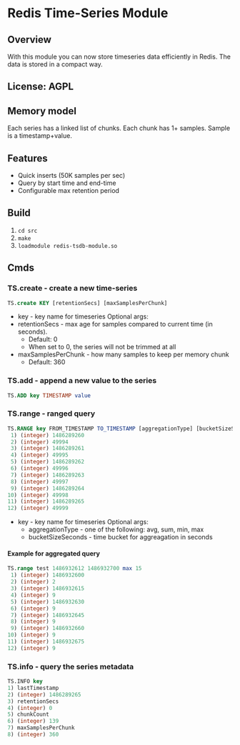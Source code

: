 # Redis Time-Series Module

## Overview
With this module you can now store timeseries data efficiently in Redis.
The data is stored in a compact way.

## License: AGPL

## Memory model
Each series has a linked list of chunks.
Each chunk has 1+ samples.
Sample is a timestamp+value.

## Features
* Quick inserts (50K samples per sec)
* Query by start time and end-time
* Configurable max retention period

## Build
1. `cd src`
2. `make`
3. `loadmodule redis-tsdb-module.so`

## Cmds
### TS.create - create a new time-series
```sql
TS.create KEY [retentionSecs] [maxSamplesPerChunk]
```
* key - key name for timeseries
Optional args:
* retentionSecs - max age for samples compared to current time (in seconds).
    * Default: 0
    * When set to 0, the series will not be trimmed at all
* maxSamplesPerChunk - how many samples to keep per memory chunk
    * Default: 360

### TS.add - append a new value to the series
```sql
TS.ADD key TIMESTAMP value
```

### TS.range - ranged query
```sql
TS.RANGE key FROM_TIMESTAMP TO_TIMESTAMP [aggregationType] [bucketSizeSeconds]
 1) (integer) 1486289260
 2) (integer) 49994
 3) (integer) 1486289261
 4) (integer) 49995
 5) (integer) 1486289262
 6) (integer) 49996
 7) (integer) 1486289263
 8) (integer) 49997
 9) (integer) 1486289264
10) (integer) 49998
11) (integer) 1486289265
12) (integer) 49999
```
* key - key name for timeseries
Optional args:
    * aggregationType - one of the following: avg, sum, min, max
    * bucketSizeSeconds - time bucket for aggreagation in seconds

#### Example for aggregated query
```sql
TS.range test 1486932612 1486932700 max 15
 1) (integer) 1486932600
 2) (integer) 2
 3) (integer) 1486932615
 4) (integer) 9
 5) (integer) 1486932630
 6) (integer) 9
 7) (integer) 1486932645
 8) (integer) 9
 9) (integer) 1486932660
10) (integer) 9
11) (integer) 1486932675
12) (integer) 9
```

### TS.info - query the series metadata
```sql
TS.INFO key
1) lastTimestamp
2) (integer) 1486289265
3) retentionSecs
4) (integer) 0
5) chunkCount
6) (integer) 139
7) maxSamplesPerChunk
8) (integer) 360
```
